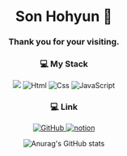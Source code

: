<div align="center">

# Son Hohyun 🐯
### Thank you for your visiting.

### 💻 My Stack
<img src="https://img.shields.io/badge/Java-3766AB?style=plastic&logo=Java&logoColor=white"/>  <img alt="Html" src ="https://img.shields.io/badge/HTML5-E34F26.svg?&style=plastic&logo=HTML5&logoColor=white"/> <img alt="Css" src ="https://img.shields.io/badge/CSS3-1572B6.svg?&style=plastic&logo=CSS3&logoColor=white"/> <img alt="JavaScript" src ="https://img.shields.io/badge/JavaScriipt-F7DF1E.svg?&style=plastic&logo=JavaScript&logoColor=black"/>

### 💻 Link
<a href = "https://github.com/HohyunSon"><img alt="GitHub" src ="https://img.shields.io/badge/GitHub-181717.svg?&style=for-the-badge&logo=GitHub&logoColor=white"/>
</a> <a href = "https://holistic-rhinoceros-c86.notion.site/Son-4d878d943f224fc9a692100220b7dd6e?pvs=4"> <img alt="notion" src ="https://img.shields.io/badge/notion-black.svg?&style=for-the-badge&logo=notion&logoColor=white"/></a>

![Anurag's GitHub stats](https://github-readme-stats.vercel.app/api?username=HohyunSon&show_icons=true&theme=shadow_red)
</div>
<!--
**HohyunSon/HohyunSon** is a ✨ _special_ ✨ repository because its `README.md` (this file) appears on your GitHub profile.

Here are some ideas to get you started:

- 🔭 I’m currently working on ...
- 🌱 I’m currently learning ...
- 👯 I’m looking to collaborate on ...
- 🤔 I’m looking for help with ...
- 💬 Ask me about ...
- 📫 How to reach me: ...
- 😄 Pronouns: ...
- ⚡ Fun fact: ...
-->
